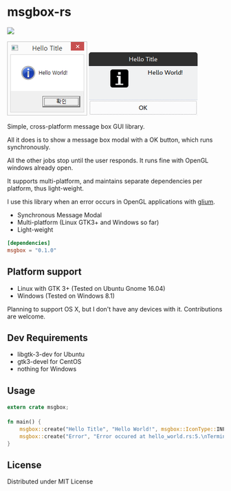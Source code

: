 # msgbox-rs

[![](http://meritbadge.herokuapp.com/msgbox)](https://crates.io/crates/msgbox)

![Example for windows](examples/hello_world_windows.png?raw=true "Example for windows")
![Example for Linux](examples/hello_world_linux.png?raw=true "Example for linux")

Simple, cross-platform message box GUI library.

All it does is to show a message box modal with a OK button, which runs synchronously.

All the other jobs stop until the user responds.
It runs fine with OpenGL windows already open.

It supports multi-platform, and maintains separate dependencies per platform, thus light-weight.

I use this library when an error occurs in OpenGL applications with [glium](https://github.com/tomaka/glium).

 - Synchronous Message Modal
 - Multi-platform (Linux GTK3+ and Windows so far)
 - Light-weight

```toml
[dependencies]
msgbox = "0.1.0"
```

## Platform support
* Linux with GTK 3+ (Tested on Ubuntu Gnome 16.04)
* Windows (Tested on Windows 8.1)

Planning to support OS X, but I don't have any devices with it. Contributions are welcome.

## Dev Requirements
* libgtk-3-dev for Ubuntu
* gtk3-devel for CentOS
* nothing for Windows

## Usage

```rust
extern crate msgbox;

fn main() {
    msgbox::create("Hello Title", "Hello World!", msgbox::IconType::INFO);
    msgbox::create("Error", "Error occured at hello_world.rs:5.\nTerminating..", msgbox::IconType::ERROR);
}
```

## License
Distributed under MIT License
